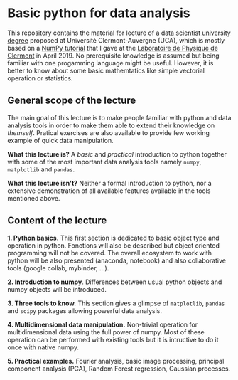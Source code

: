 # Basic python for data analysis

This repository contains the material for lecture of a [data scientist university degree](https://www.uca.fr/formation/nos-formations/catalogue-des-formations/du-data-scientist-23438.kjsp) proposed at Université Clermont-Auvergne (UCA), which is mostly based on a [NumPy tutorial](https://github.com/MLatCezeaux/intro_numpy) that I gave at the [Laboratoire de Physique de Clermont](http://clrwww.in2p3.fr/) in April 2019. No prerequisite knowledge is assumed but being familiar with one progamming language might be useful. However, it is better to know about some basic mathemtatics like simple vectorial operation or statistics.


## General scope of the lecture

The main goal of this lecture is to make people familiar with python and data analysis tools in order to make them able to extend their knowledge on *themself*. Pratical exercises are also available to provide few working example of quick data manipulation.

**What this lecture is?** A *basic* and *practical* introduction to python together with some of the most important data analysis tools namely `numpy`, `matplotlib` and `pandas`.

**What this lecture isn't?** Neither a formal introduction to python, nor a extensive demonstration of all available features available in the tools mentioned above.


## Content of the lecture

**1. Python basics.** This first section is dedicated to basic object type and operation in python. Fonctions will also be described but object oriented programming will not be covered. The overall ecosystem to work with python will be also presented (anaconda, notebook) and also collaborative tools (google collab, mybinder, ...).

**2. Introduction to numpy**. Differences between usual python objects and numpy objects will be introduced.

**3. Three tools to know.** This section gives a glimpse of `matplotlib`, `pandas` and `scipy` packages allowing powerful data analysis.

**4. Multidimensional data manipulation.** Non-trivial operation for multidimensional data using the full power of numpy. Most of these operation can be performed with existing tools but it is intructive to do it once with native numpy.

**5. Practical examples.** Fourier analysis, basic image processing, principal component analysis (PCA), Random Forest regression, Gaussian processes.
